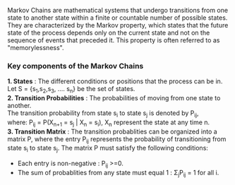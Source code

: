 Markov Chains are mathematical systems that undergo transitions from one state to another state within a finite or countable number of possible states. They are characterized by the Markov property, which states that the future state of the process depends only on the current state and not on the sequence of events that preceded it. This property is often referred to as "memorylessness".

### Key components of the Markov Chains
**1. States** : The different conditions or positions that the process can be in.   
Let S = {s<sub>1</sub>,s<sub>2</sub>,s<sub>3</sub>, .... s<sub>n</sub>} be the set of states.  
**2. Transition Probabilities** : The probabilities of moving from one state to another.  
The transition probability from state s<sub>i</sub> to state s<sub>j</sub> is denoted by P<sub>ij</sub>,   
where: P<sub>ij</sub> = P(X<sub>n+1</sub> = s<sub>j</sub> | X<sub>n</sub> = s<sub>i</sub>), X<sub>n</sub> represent the state at any time n.  
**3. Transition Matrix** : The transition probablities can be organized into a matrix P, where the entry P<sub>ij</sub> represents the probability of transitioning from state s<sub>i</sub> to state s<sub>j</sub>. The matrix P must satisfy the following conditions:
- Each entry is non-negative : P<sub>ij</sub> >=0.
- The sum of probablities from any state must equal 1 : &Sigma;<sub>j</sub>P<sub>ij</sub> = 1 for all i.
